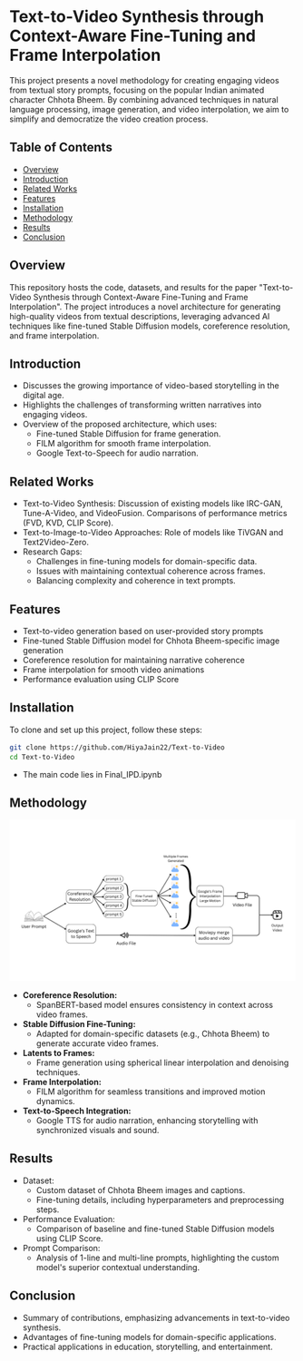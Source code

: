 # Text-to-Video Synthesis through Context-Aware Fine-Tuning and Frame Interpolation

This project presents a novel methodology for creating engaging videos from textual story prompts, focusing on the popular Indian animated character Chhota Bheem. By combining advanced techniques in natural language processing, image generation, and video interpolation, we aim to simplify and democratize the video creation process.

## Table of Contents
- [Overview](#overview)
- [Introduction](#introduction)
- [Related Works](#related-works)
- [Features](#features)
- [Installation](#installation)
- [Methodology](#methodology)
- [Results](#results)
- [Conclusion](#conclusion)

## Overview

This repository hosts the code, datasets, and results for the paper "Text-to-Video Synthesis through Context-Aware Fine-Tuning and Frame Interpolation". The project introduces a novel architecture for generating high-quality videos from textual descriptions, leveraging advanced AI techniques like fine-tuned Stable Diffusion models, coreference resolution, and frame interpolation.

## Introduction
- Discusses the growing importance of video-based storytelling in the digital age.
- Highlights the challenges of transforming written narratives into engaging videos.
- Overview of the proposed architecture, which uses:
    - Fine-tuned Stable Diffusion for frame generation.
    - FILM algorithm for smooth frame interpolation.
    - Google Text-to-Speech for audio narration.

## Related Works
- Text-to-Video Synthesis:
    Discussion of existing models like IRC-GAN, Tune-A-Video, and VideoFusion.
    Comparisons of performance metrics (FVD, KVD, CLIP Score).
- Text-to-Image-to-Video Approaches:
    Role of models like TiVGAN and Text2Video-Zero.
- Research Gaps:
    - Challenges in fine-tuning models for domain-specific data.
    - Issues with maintaining contextual coherence across frames.
    - Balancing complexity and coherence in text prompts.

## Features

- Text-to-video generation based on user-provided story prompts
- Fine-tuned Stable Diffusion model for Chhota Bheem-specific image generation
- Coreference resolution for maintaining narrative coherence
- Frame interpolation for smooth video animations
- Performance evaluation using CLIP Score

## Installation

To clone and set up this project, follow these steps:

```bash
git clone https://github.com/HiyaJain22/Text-to-Video
cd Text-to-Video
```
- The main code lies in Final_IPD.ipynb
## Methodology
![architecture](https://github.com/HiyaJain22/Text-to-Video/blob/main/Images/architecture.png?raw=true)

- **Coreference Resolution:**
    - SpanBERT-based model ensures consistency in context across video frames.
- **Stable Diffusion Fine-Tuning:**
    - Adapted for domain-specific datasets (e.g., Chhota Bheem) to generate     accurate video frames.
- **Latents to Frames:**
    - Frame generation using spherical linear interpolation and denoising techniques.
- **Frame Interpolation:**
    - FILM algorithm for seamless transitions and improved motion dynamics.
- **Text-to-Speech Integration:**
    - Google TTS for audio narration, enhancing storytelling with synchronized visuals and sound.

## Results
- Dataset:
    - Custom dataset of Chhota Bheem images and captions.
    - Fine-tuning details, including hyperparameters and preprocessing steps.
- Performance Evaluation:
    - Comparison of baseline and fine-tuned Stable Diffusion models using CLIP Score.
- Prompt Comparison:
    - Analysis of 1-line and multi-line prompts, highlighting the custom model's superior contextual understanding.

## Conclusion
- Summary of contributions, emphasizing advancements in text-to-video synthesis.
- Advantages of fine-tuning models for domain-specific applications.
- Practical applications in education, storytelling, and entertainment.

